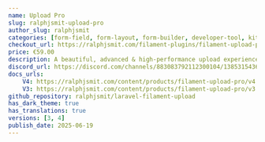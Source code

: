 ```yaml
---
name: Upload Pro
slug: ralphjsmit-upload-pro
author_slug: ralphjsmit
categories: [form-field, form-layout, form-builder, developer-tool, kit, panel-builder]
checkout_url: https://ralphjsmit.com/filament-plugins/filament-upload-pro/configure?referer=filament
price: €59.00
description: A beautiful, advanced & high-performance upload experience for Filament.
discord_url: https://discord.com/channels/883083792112300104/1385315436270325902
docs_urls:
    V4: https://ralphjsmit.com/content/products/filament-upload-pro/v4.md
    V3: https://ralphjsmit.com/content/products/filament-upload-pro/v3.md
github_repository: ralphjsmit/laravel-filament-upload
has_dark_theme: true
has_translations: true
versions: [3, 4]
publish_date: 2025-06-19
---
```

